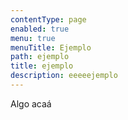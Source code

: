 ```yaml
---
contentType: page
enabled: true
menu: true
menuTitle: Ejemplo
path: ejemplo
title: ejemplo
description: eeeeejemplo
---
```


Algo acaá
